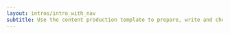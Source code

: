 ```yaml
---
layout: intros/intro_with_nav
subtitle: Use the content production template to prepare, write and check for quality content.
---
```



